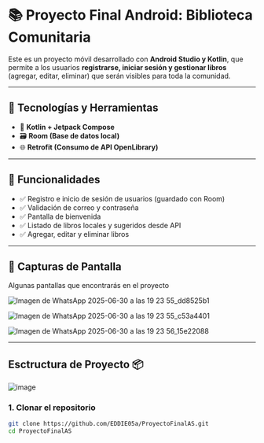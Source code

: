 # 📚 Proyecto Final Android: Biblioteca Comunitaria

Este es un proyecto móvil desarrollado con **Android Studio y Kotlin**, que permite a los usuarios **registrarse, iniciar sesión y gestionar libros** (agregar, editar, eliminar) que serán visibles para toda la comunidad.

---

## 🧩 Tecnologías y Herramientas

- 🧠 **Kotlin + Jetpack Compose**
- 🗃️ **Room (Base de datos local)**
- 🌐 **Retrofit (Consumo de API OpenLibrary)**

---

## 🚀 Funcionalidades

- ✅ Registro e inicio de sesión de usuarios (guardado con Room)
- ✅ Validación de correo y contraseña
- ✅ Pantalla de bienvenida
- ✅ Listado de libros locales y sugeridos desde API
- ✅ Agregar, editar y eliminar libros


---

## 📸 Capturas de Pantalla

Algunas pantallas que encontrarás en el proyecto

![Imagen de WhatsApp 2025-06-30 a las 19 23 55_dd8525b1](https://github.com/user-attachments/assets/258c2179-7a62-4e12-802b-ec9e4f8ca516)


![Imagen de WhatsApp 2025-06-30 a las 19 23 55_c53a4401](https://github.com/user-attachments/assets/b800715b-e48f-4c84-b3a0-651e6e02a16b)


![Imagen de WhatsApp 2025-06-30 a las 19 23 56_15e22088](https://github.com/user-attachments/assets/0c0d2e7c-40f2-40f2-a9e4-b7d6184c57af)

---
## Esctructura de Proyecto 📦


![image](https://github.com/user-attachments/assets/de02b6e5-a4be-4e87-b7c0-bf936cf045ad)


### 1. Clonar el repositorio

```bash
git clone https://github.com/EDDIE05a/ProyectoFinalAS.git
cd ProyectoFinalAS
